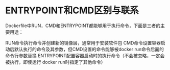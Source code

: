 

# ENTRYPOINT和CMD区别与联系

Dockerfile中RUN，CMD和ENTRYPOINT都能够用于执行命令，下面是三者的主要用途：

RUN命令执行命令并创建新的镜像层，通常用于安装软件包
CMD命令设置容器启动后默认执行的命令及其参数，但CMD设置的命令能够被docker run命令后面的命令行参数替换
ENTRYPOINT配置容器启动时的执行命令（不会被忽略，一定会被执行，即使运行 docker run时指定了其他命令）

<!-- 

ENTRYPOINT 和 CMD 区别与联系
https://zhuanlan.zhihu.com/p/582176283
https://blog.csdn.net/MssGuo/article/details/126348571

-->
